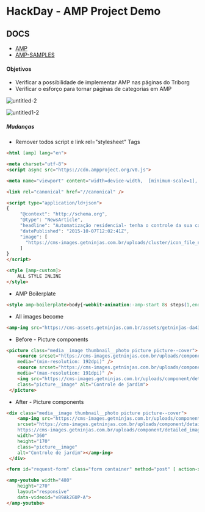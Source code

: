 # HackDay - AMP Project Demo

## DOCS
* [AMP]
* [AMP-SAMPLES]

####  Objetivos

  - Verificar a possibilidade de implementar AMP nas páginas do Triborg
  - Verificar o esforço para tornar páginas de categorias em AMP

![untitled-2](https://cloud.githubusercontent.com/assets/178548/24027368/cf438010-0aa5-11e7-8023-f68d9fda833e.jpg)

![untitled1-2](https://cloud.githubusercontent.com/assets/178548/24027392/f93345b8-0aa5-11e7-92c8-c373c29e7485.jpg)



 ##### Mudanças
* Remover todos script e link rel="stylesheet" Tags

```html
<html [amp] lang="en">
```
```html
<meta charset="utf-8">
<script async src="https://cdn.ampproject.org/v0.js">
 ```
```html
<meta name="viewport" content="width=device-width,  [minimum-scale=1], initial-scale=1.0" />
```
```html
<link rel="canonical" href="//canonical" />
```
```html
<script type="application/ld+json">
{
     "@context": "http://schema.org",
     "@type": "NewsArticle",
     "headline": "Automatização residencial- tenha o controle da sua casa na sua mão",
     "datePublished": "2015-10-07T12:02:41Z",
     "image": [
       "https://cms-images.getninjas.com.br/uploads/cluster/icon_file_name/1/2912711d8edef97d19342d3b268a5fcf.svg"
     ]
}
</script>
```

```html
<style [amp-custom]>
    ALL STYLE INLINE
</style>
```
* AMP Boilerplate
```html
<style amp-boilerplate>body{-webkit-animation:-amp-start 8s steps(1,end) 0s 1 normal both;-moz-animation:-amp-start 8s steps(1,end) 0s 1 normal both;-ms-animation:-amp-start 8s steps(1,end) 0s 1 normal both;animation:-amp-start 8s steps(1,end) 0s 1 normal both}@-webkit-keyframes -amp-start{from{visibility:hidden}to{visibility:visible}}@-moz-keyframes -amp-start{from{visibility:hidden}to{visibility:visible}}@-ms-keyframes -amp-start{from{visibility:hidden}to{visibility:visible}}@-o-keyframes -amp-start{from{visibility:hidden}to{visibility:visible}}@keyframes -amp-start{from{visibility:hidden}to{visibility:visible}}</style><noscript><style amp-boilerplate>body{-webkit-animation:none;-moz-animation:none;-ms-animation:none;animation:none}</style></noscript>
```

* All images become **<amp-img></amp-img>**
```html
<amp-img src="https://cms-assets.getninjas.com.br/assets/getninjas-da43884dec4918b4bc2777518b6da17597f5f2e2d75cec8f141271c746c5207b.svg" [ width="87"]  [ height="18"]  alt="GetNinjas"></amp-img>
```

* Before - Picture components

```html
<picture class="media__image thumbnail__photo picture picture--cover">
    <source srcset="https://cms-images.getninjas.com.br/uploads/component/detailed_image/image/94/f70b47bb6d852cf195ef32759f0495e9_720x340.jpg"
    media="(min-resolution: 192dpi)" />
    <source srcset="https://cms-images.getninjas.com.br/uploads/component/detailed_image/image/94/f70b47bb6d852cf195ef32759f0495e9_360x170.jpg"
    media="(max-resolution: 191dpi)" />
    <img src="https://cms-images.getninjas.com.br/uploads/component/detailed_image/image/94/f70b47bb6d852cf195ef32759f0495e9_360x170.jpg"
    class="picture__image" alt="Controle de jardim">
 </picture>
```

* After - Picture components
```html
<div class="media__image thumbnail__photo picture picture--cover">
    <amp-img src="https://cms-images.getninjas.com.br/uploads/component/detailed_image/image/94/f70b47bb6d852cf195ef32759f0495e9_360x170.jpg"
    srcset="https://cms-images.getninjas.com.br/uploads/component/detailed_image/image/94/f70b47bb6d852cf195ef32759f0495e9_360x170.jpg 360w,
    https://cms-images.getninjas.com.br/uploads/component/detailed_image/image/94/f70b47bb6d852cf195ef32759f0495e9_720x340.jpg 720w"
    width="360"
    height="170"
    class="picture__image"
    alt="Controle de jardim"></amp-img>
 </div>
```
```html
<form id="request-form" class="form container" method="post" [ action-xhr="https://example.com/subscribe" ] target="_top">
```

```html
<amp-youtube width="480"
    height="270"
    layout="responsive"
    data-videoid="v89Ak2GUP-A">
</amp-youtube>
```

[AMP]: <https://www.ampproject.org/>
[AMP-SAMPLES]: <https://ampbyexample.com/>
